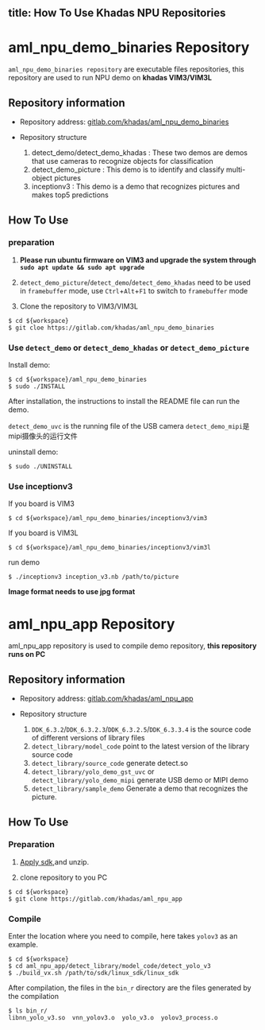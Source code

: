 title: How To Use Khadas NPU Repositories
---

# aml_npu_demo_binaries Repository

`aml_npu_demo_binaries repository` are executable files repositories, this repository are used to run NPU demo on **khadas VIM3/VIM3L**

## Repository information

* Repository address: [gitlab.com/khadas/aml_npu_demo_binaries](https://gitlab.com/khadas/aml_npu_demo_binaries)

* Repository structure

    1. detect_demo/detect_demo_khadas : These two demos are demos that use cameras to recognize objects for classification
    2. detect_demo_picture : This demo is to identify and classify multi-object pictures
    3. inceptionv3 : This demo is a demo that recognizes pictures and makes top5 predictions


## How To Use

### preparation

1. **Please run ubuntu firmware on VIM3 and upgrade the system through `sudo apt update && sudo apt upgrade`**

2. `detect_demo_picture`/`detect_demo`/`detect_demo_khadas` need to be used in `framebuffer` mode, use `Ctrl`+`Alt`+`F1` to switch to `framebuffer` mode

3. Clone the repository to VIM3/VIM3L

```shell
$ cd ${workspace}
$ git cloe https://gitlab.com/khadas/aml_npu_demo_binaries
```

### Use `detect_demo` or `detect_demo_khadas` or `detect_demo_picture`

Install demo:

```shell
$ cd ${workspace}/aml_npu_demo_binaries
$ sudo ./INSTALL
```
After installation, the instructions to install the README file can run the demo.

`detect_demo_uvc` is the running file of the USB camera
`detect_demo_mipi`是mipi摄像头的运行文件

uninstall demo:

```shell
$ sudo ./UNINSTALL
```

### Use inceptionv3

If you board is VIM3

```shell
$ cd ${workspace}/aml_npu_demo_binaries/inceptionv3/vim3
```

If you board is VIM3L

```shell
$ cd ${workspace}/aml_npu_demo_binaries/inceptionv3/vim3l
```

run demo

```shell
$ ./inceptionv3 inception_v3.nb /path/to/picture
```

**Image format needs to use jpg format**

# aml_npu_app Repository

aml_npu_app repository is used to compile demo repository, **this repository runs on PC**

## Repository information

* Repository address: [gitlab.com/khadas/aml_npu_app](https://gitlab.com/khadas/aml_npu_app) 

* Repository structure

    1. `DDK_6.3.2`/`DDK_6.3.2.3`/`DDK_6.3.2.5`/`DDK_6.3.3.4` is the source code of different versions of library files
    2. `detect_library/model_code` point to the latest version of the library source code
    3. `detect_library/source_code` generate detect.so
    4. `detect_library/yolo_demo_gst_uvc` or `detect_library/yolo_demo_mipi` generate USB demo or MIPI demo
    5. `detect_library/sample_demo` Generate a demo that recognizes the picture.


## How To Use

### Preparation

1. [Apply sdk](https://www.khadas.com/npu-toolkit-vim3),and unzip.

2. clone repository to you PC

```shell
$ cd ${workspace}
$ git clone https://gitlab.com/khadas/aml_npu_app
```

### Compile

Enter the location where you need to compile, here takes `yolov3` as an example.

```shell
$ cd ${workspace}
$ cd aml_npu_app/detect_library/model_code/detect_yolo_v3
$ ./build_vx.sh /path/to/sdk/linux_sdk/linux_sdk
```

After compilation, the files in the `bin_r` directory are the files generated by the compilation

```shell
$ ls bin_r/
libnn_yolo_v3.so  vnn_yolov3.o  yolo_v3.o  yolov3_process.o
```

